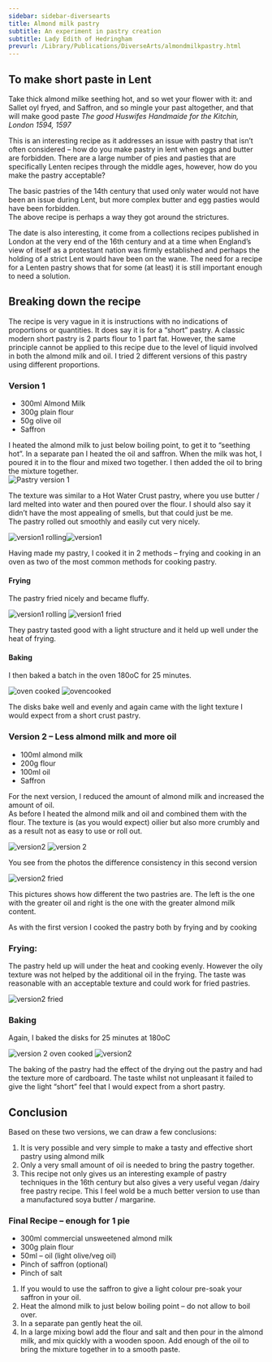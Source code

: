 ```yaml
---
sidebar: sidebar-diversearts
title: Almond milk pastry
subtitle: An experiment in pastry creation
subtitle: Lady Edith of Hedringham
prevurl: /Library/Publications/DiverseArts/almondmilkpastry.html
---
```



## To make short paste in Lent

Take thick almond milke seething hot, and so wet your flower with it: and Sallet oyl fryed, and Saffron, and so mingle your past altogether, and that will make good paste
<i>The good Huswifes Handmaide for the Kitchin, London 1594, 1597</i>

This is an interesting recipe as it addresses an issue with pastry that isn’t often considered – how do you make pastry in lent when eggs and butter are forbidden.  There are a large number of pies and pasties that are specifically Lenten recipes through the middle ages, however, how do you make the pastry acceptable?

The basic pastries of the 14th century that used only water would not have been an issue during Lent, but more complex butter and egg pasties would have been forbidden.  
The above recipe is perhaps a way they got around the strictures. 

The date is also interesting, it come from a collections recipes published in London at the very end of the 16th century and at a time when England’s view of itself as a protestant nation was firmly established and perhaps the holding of a strict Lent would have been on the wane.  The need for a recipe for a Lenten pastry shows that for some (at least) it is still important enough to need a solution.

## Breaking down the recipe
The recipe is very vague in it is instructions with no indications of proportions or quantities.  It does say it is for a “short” pastry.  A classic modern short pastry is 2 parts flour to 1 part fat. However, the same principle cannot be applied to this recipe due to the level of liquid involved in both the almond milk and oil.  I tried 2 different versions of this pastry using different proportions.

### Version 1

- 300ml Almond Milk
- 300g plain flour
- 50g olive oil
- Saffron

I heated the almond milk to just below boiling point, to get it to “seething hot”.  In a separate pan I heated the oil and saffron.  When the milk was hot, I poured it in to the flour and mixed two together.  I then added the oil to bring the mixture together.  
<img class="rounded my-2" src="/images/diverse-arts/pastry1.jpg" alt="Pastry version 1" />

The texture was similar to a Hot Water Crust pastry, where you use butter / lard melted into water and then poured over the flour.  I should also say it didn’t have the most appealing of smells, but that could just be me.   
The pastry rolled out smoothly and easily cut very nicely.

<img class="rounded my-2" src="/images/diverse-arts/pastry2.jpg" alt="version1 rolling" /><img class="rounded my-2" src="/images/diverse-arts/pastry3.jpg" alt="version1" />

Having made my pastry, I cooked it in 2 methods – frying and cooking in an oven as two of the most common methods for cooking pastry.  

#### Frying

The pastry fried nicely and became fluffy.

<img class="rounded my-2" src="/images/diverse-arts/pastry4.jpg" alt="version1 rolling" />

<img class="rounded my-2" src="/images/diverse-arts/pastry5.jpg" alt="version1 fried" />

They pastry tasted good with a light structure and it held up well under the heat of frying.

#### Baking

I then baked a batch in the oven 180oC for 25 minutes. 

<img class="rounded my-2" src="/images/diverse-arts/pastry6.jpg" alt="oven cooked" />

<img class="rounded my-2" src="/images/diverse-arts/pastry7.jpg" alt="ovencooked" />

The disks bake well and evenly and again came with the light texture I would expect from a short crust pastry.  

### Version 2 – Less almond milk and more oil

- 100ml almond milk
- 200g flour
- 100ml oil
- Saffron

For the next version, I reduced the amount of almond milk and increased the amount of oil.  
As before I heated the almond milk and oil and combined them with the flour.  The texture is (as you would expect) oilier but also more crumbly and as a result not as easy to use or roll out.

<img class="rounded my-2" src="/images/diverse-arts/pastry8.jpg" alt="version2" />

<img class="rounded my-2" src="/images/diverse-arts/pastry9.jpg" alt="version 2" />

You see from the photos the difference consistency in this second version

<img class="rounded my-2" src="/images/diverse-arts/pastry10.jpg" alt="version2 fried" />

This pictures shows how different the two pastries are.  The left is the one with the greater oil and right is the one with the greater almond milk content.  

As with the first version I cooked the pastry both by frying and by cooking

### Frying:

The pastry held up will under the heat and cooking evenly.  However the oily texture was not helped by the additional oil in the frying.  The taste was reasonable with an acceptable texture and could work for fried pastries.

<img class="rounded my-2" src="/images/diverse-arts/pastry11.jpg" alt="version2 fried" />

### Baking

Again, I baked the disks for 25 minutes at 180oC

<img class="rounded my-2" src="/images/diverse-arts/pastry12.jpg" alt="version 2 oven cooked" />

<img class="rounded my-2" src="/images/diverse-arts/pastry13.jpg" alt="version2" />

The baking of the pastry had the effect of the drying out the pastry and had the texture more of cardboard.  The taste whilst not unpleasant it failed to give the light “short” feel that I would expect from a short pastry.

## Conclusion

Based on these two versions, we can draw a few conclusions:

1. It is very possible and very simple to make a tasty and effective short pastry using almond milk
2. Only a very small amount of oil is needed to bring the pastry together.  
3.  This recipe not only gives us an interesting example of pastry techniques in the 16th century but also gives a very useful vegan /dairy free pastry recipe.  This I feel wold be a much better version to use than a manufactured soya butter / margarine.  

### Final Recipe – enough for 1 pie 

- 300ml commercial unsweetened almond milk
- 300g plain flour
- 50ml – oil (light olive/veg oil)
- Pinch of saffron (optional)
- Pinch of salt


1. If you would to use the saffron to give a light colour pre-soak your saffron in your oil.  
2. Heat the almond milk to just below boiling point – do not allow to boil over.
3. In a separate pan gently heat the oil.
4. In a large mixing bowl add the flour and salt and then pour in the almond milk, and mix quickly with a wooden spoon.   Add enough of the oil to bring the mixture together in to a smooth paste.  
